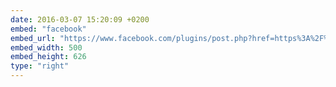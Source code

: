 ```yaml
---
date: 2016-03-07 15:20:09 +0200
embed: "facebook"
embed_url: "https://www.facebook.com/plugins/post.php?href=https%3A%2F%2Fwww.facebook.com%2Fgalka.khutorianska%2Fposts%2F943677172415158&width=500"
embed_width: 500
embed_height: 626
type: "right"
---
```


